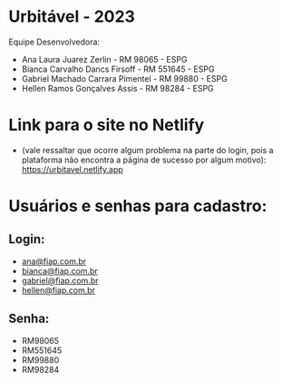 # Urbitável - 2023

Equipe Desenvolvedora:

- Ana Laura Juarez Zerlin           - 	RM 98065  -  ESPG
- Bianca Carvalho Dancs Firsoff     - 	RM 551645 -  ESPG
- Gabriel Machado Carrara Pimentel  - 	RM 99880  -  ESPG
- Hellen Ramos Gonçalves Assis      - 	RM 98284  -  ESPG

# Link para o site no Netlify 
- (vale ressaltar que ocorre algum problema na parte do login, pois a plataforma não encontra a página de sucesso por algum motivo):
https://urbitavel.netlify.app

# Usuários e senhas para cadastro: 

## Login:

- ana@fiap.com.br             
- bianca@fiap.com.br          
- gabriel@fiap.com.br         
- hellen@fiap.com.br          

## Senha:

- RM98065
- RM551645
- RM99880
- RM98284
